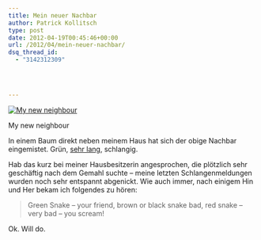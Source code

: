 ```yaml
---
title: Mein neuer Nachbar
author: Patrick Kollitsch
type: post
date: 2012-04-19T00:45:46+00:00
url: /2012/04/mein-neuer-nachbar/
dsq_thread_id:
  - "3142312309"




---
```

<div class="media photo image">
  <a href="http://www.flickr.com/photos/schreibblogade/6947282596/" title="My new neighbour by Patrick Kollitsch, on Flickr"><img src="//farm6.staticflickr.com/5464/6947282596_a78ed07b58_z.jpg" alt="My new neighbour" /></a></p> 
  
  <p>
    My new neighbour
  </p>
</div>

In einem Baum direkt neben meinem Haus hat sich der obige Nachbar eingemistet. Gr&uuml;n, [sehr lang][1], schlangig.

Hab das kurz bei meiner Hausbesitzerin angesprochen, die pl&ouml;tzlich sehr gesch&auml;ftig nach dem Gemahl suchte &#8211; meine letzten Schlangenmeldungen wurden noch sehr entspannt abgenickt. Wie auch immer, nach einigem Hin und Her bekam ich folgendes zu h&ouml;ren:

> Green Snake &#8211; your friend, brown or black snake bad, red snake &#8211; very bad &#8211; you scream!

Ok. Will do.

 [1]: http://www.flickr.com/photos/schreibblogade/6947282554